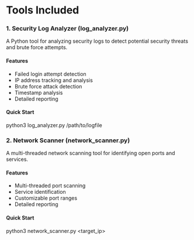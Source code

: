 # Tools Included

### 1. Security Log Analyzer (log_analyzer.py)
A Python tool for analyzing security logs to detect potential security threats and brute force attempts.

#### Features
- Failed login attempt detection
- IP address tracking and analysis 
- Brute force attack detection
- Timestamp analysis
- Detailed reporting

#### Quick Start
python3 log_analyzer.py /path/to/logfile

### 2. Network Scanner (network_scanner.py)
A multi-threaded network scanning tool for identifying open ports and services.

#### Features
- Multi-threaded port scanning
- Service identification
- Customizable port ranges
- Detailed reporting

#### Quick Start
python3 network_scanner.py <target_ip>
